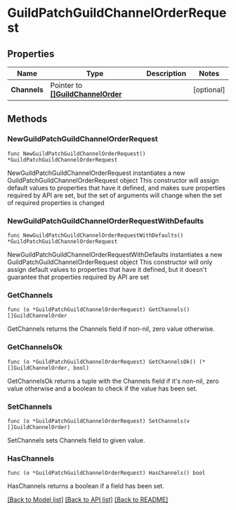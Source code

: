 # GuildPatchGuildChannelOrderRequest

## Properties

Name | Type | Description | Notes
------------ | ------------- | ------------- | -------------
**Channels** | Pointer to [**[]GuildChannelOrder**](GuildChannelOrder.md) |  | [optional] 

## Methods

### NewGuildPatchGuildChannelOrderRequest

`func NewGuildPatchGuildChannelOrderRequest() *GuildPatchGuildChannelOrderRequest`

NewGuildPatchGuildChannelOrderRequest instantiates a new GuildPatchGuildChannelOrderRequest object
This constructor will assign default values to properties that have it defined,
and makes sure properties required by API are set, but the set of arguments
will change when the set of required properties is changed

### NewGuildPatchGuildChannelOrderRequestWithDefaults

`func NewGuildPatchGuildChannelOrderRequestWithDefaults() *GuildPatchGuildChannelOrderRequest`

NewGuildPatchGuildChannelOrderRequestWithDefaults instantiates a new GuildPatchGuildChannelOrderRequest object
This constructor will only assign default values to properties that have it defined,
but it doesn't guarantee that properties required by API are set

### GetChannels

`func (o *GuildPatchGuildChannelOrderRequest) GetChannels() []GuildChannelOrder`

GetChannels returns the Channels field if non-nil, zero value otherwise.

### GetChannelsOk

`func (o *GuildPatchGuildChannelOrderRequest) GetChannelsOk() (*[]GuildChannelOrder, bool)`

GetChannelsOk returns a tuple with the Channels field if it's non-nil, zero value otherwise
and a boolean to check if the value has been set.

### SetChannels

`func (o *GuildPatchGuildChannelOrderRequest) SetChannels(v []GuildChannelOrder)`

SetChannels sets Channels field to given value.

### HasChannels

`func (o *GuildPatchGuildChannelOrderRequest) HasChannels() bool`

HasChannels returns a boolean if a field has been set.


[[Back to Model list]](../README.md#documentation-for-models) [[Back to API list]](../README.md#documentation-for-api-endpoints) [[Back to README]](../README.md)


